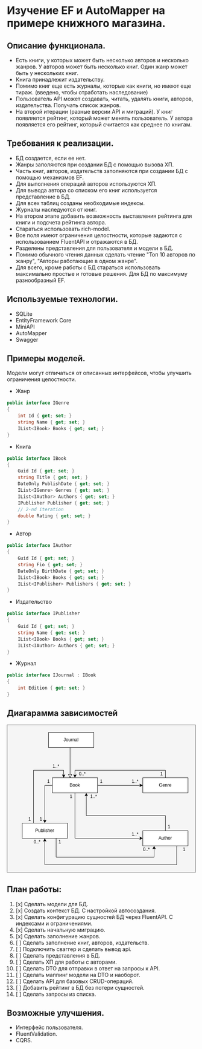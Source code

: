 # Изучение EF и AutoMapper на примере книжного магазина.

## Описание функционала.
- Есть книги, у которых может быть несколько авторов и несколько жанров. У авторов может быть несколько книг. Один жанр может быть у нескольких книг.
- Книга принадлежит издательству.
- Помимо книг еще есть журналы, которые как книги, но имеют еще тираж. (введено, чтобы отработать наследование)
- Пользователь API может создавать, читать, удалять книги, авторов, издательства. Получать список жанров.
- На второй итерации (разные версии API и миграций). У книг появляется рейтинг, который может менять пользователь. У автора появляется его рейтинг, который считается как среднее по книгам.


## Требования к реализации.
- БД создается, если ее нет.
- Жанры заполяются при создании БД с помощью вызова ХП.
- Часть книг, авторов, издательств заполняются при создании БД с помощью механизмов EF.
- Для выполнения операций авторов используются ХП.
- Для вывода автора со списком его книг используется представление в БД.
- Для всех таблиц созданы необходимые индексы.
- Журналы наследуются от книг.
- На втором этапе добавить возможность выставления рейтинга для книги и подсчета рейтинга автора.
- Стараться использовать rich-model.
- Все поля имеют ограничения целостности, которые задаются с использованием FluentAPI и отражаются в БД.
- Разделены представления для пользователя и модели в БД.
- Помимо обычного чтения данных сделать чтение "Топ 10 авторов по жанру", "Авторы работающие в одном жанре".
- Для всего, кроме работы с БД стараться использовать максимально простые и готовые решения. Для БД по максимуму разнообразный EF.


## Используемые технологии.
- SQLite
- EntityFramework Core
- MiniAPI
- AutoMapper
- Swagger


## Примеры моделей.
Модели могут отличаться от описанных интерфейсов, чтобы улучшить ограничения целостности.
- Жанр
```csharp
public interface IGenre
{
    int Id { get; set; }
    string Name { get; set; }
    IList<IBook> Books { get; set; }
}
```
- Книга
```csharp
public interface IBook
{
    Guid Id { get; set; }
    string Title { get; set; }
    DateOnly PublishDate { get; set; }
    IList<IGenre> Genres { get; set; }
    IList<IAuthor> Authors { get; set; }
    IPublisher Publisher { get; set; }
    // 2-nd iteration
    double Rating { get; set; }
}
```
- Автор
```csharp
public interface IAuthor
{
    Guid Id { get; set; }
    string Fio { get; set; }
    DateOnly BirthDate { get; set; }
    IList<IBook> Books { get; set; }
    IList<IPublisher> Publishers { get; set; }
}
```
- Издательство
```csharp
public interface IPublisher
{
    Guid Id { get; set; }
    string Name { get; set; }
    IList<IBook> Books { get; set; }
    ILIst<IAuthor> Authors { get; set; }
}
```
- Журнал
```csharp
public interface IJournal : IBook
{
    int Edition { get; set; }
}
```


## Диагарамма зависимостей
![Diagram](https://github.com/Daizman/EFCore/blob/main/Diagrams/EFCoreBookStoreDB.drawio.png)


## План работы:
1. [x] Сделать модели для БД.
2. [x] Создать контекст БД. С настройкой автосоздания.
3. [x] Сделать конфигурацию сущностей БД через FluentAPI. С индексами и ограничениями.
4. [x] Сделать начальную миграцию.
5. [x] Сделать заполнение жанров.
6. [ ] Сделать заполнение книг, авторов, издательств.
7. [ ] Подключить сваггер и сделать вывод api.
8. [ ] Сделать представления в БД.
9. [ ] Сделать ХП для работы с авторами.
10. [ ] Сделать DTO для отправки в ответ на запросы к API.
11. [ ] Сделать маппинг модели на DTO и наоборот.
12. [ ] Сделать API для базовых CRUD-операций.
13. [ ] Добавить рейтинг в БД без потери сущностей.
14. [ ] Сделать запросы из списка.


## Возможные улучшения.
- Интерфейс пользователя.
- FluentValidation.
- CQRS.
